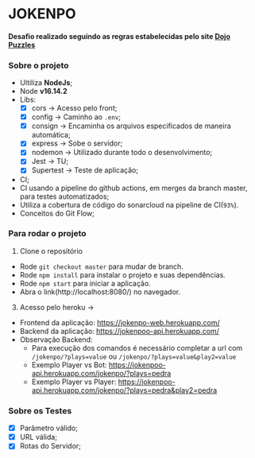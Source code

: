 # JOKENPO


#### Desafio realizado seguindo as regras estabelecidas pelo site [Dojo Puzzles](https://dojopuzzles.com/problems/jokenpo/)

### Sobre o projeto

- Ultiliza **NodeJs**;
- Node **v16.14.2**
- Libs:
  - [x] cors -> Acesso pelo front;
  - [x] config -> Caminho ao `.env`;
  - [x] consign -> Encaminha os arquivos especificados de maneira automática;
  - [x] express -> Sobe o servidor;
  - [x] nodemon -> Utilizado durante todo o desenvolvimento;
  - [x] Jest -> TU;
  - [x] Supertest -> Teste de aplicação;
- CI;
- CI usando a pipeline do github actions, em merges da branch master, para testes automatizados;
- Utiliza a cobertura de código do sonarcloud na pipeline de CI(`93%`).
- Conceitos do Git Flow;

### Para rodar o projeto

1. Clone o repositório
  - Rode `git checkout master` para mudar de branch.
  - Rode `npm install` para instalar o projeto e suas dependências.
  - Rode `npm start` para iniciar a aplicação.
  - Abra o link(http://localhost:8080/) no navegador.

3. Acesso pelo heroku ->
  - Frontend da aplicação: https://jokenpo-web.herokuapp.com/
  - Backend da aplicação: https://jokenpoo-api.herokuapp.com/
  - Observação Backend:   
    - Para execução dos comandos é necessário completar a url com `/jokenpo/?plays=value` ou `/jokenpo/?plays=value&play2=value`
    - Exemplo Player vs Bot: https://jokenpoo-api.herokuapp.com/jokenpo/?plays=pedra 
    - Exemplo Player vs Player: https://jokenpoo-api.herokuapp.com/jokenpo/?plays=pedra&play2=pedra

### Sobre os Testes

- [x] Parâmetro válido;
- [x] URL válida;
- [x] Rotas do Servidor;
